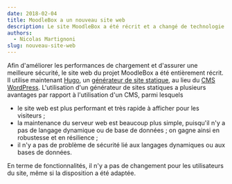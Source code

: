 ```yaml
---
date: 2018-02-04
title: MoodleBox a un nouveau site web
description: Le site MoodleBox a été récrit et a changé de technologie pour une meilleure performance et une sécurité accrue.
authors:
  - Nicolas Martignoni
slug: nouveau-site-web
---
```


Afin d'améliorer les performances de chargement et d'assurer une meilleure sécurité, le site web du projet MoodleBox a été entièrement récrit. Il utilise maintenant [Hugo][3], un [générateur de site statique][1], au lieu du [CMS WordPress][2]. L'utilisation d'un générateur de sites statiques a plusieurs avantages par rapport à l'utilisation d'un CMS, parmi lesquels

  - le site web est plus performant et très rapide à afficher pour les visiteurs ;
  - la maintenance du serveur web est beaucoup plus simple, puisqu'il n'y a pas de langage dynamique ou de base de données ; on gagne ainsi en robustesse et en résilience ;
  - il n'y a pas de problème de sécurité lié aux langages dynamiques ou aux bases de données.

En terme de fonctionnalités, il n'y a pas de changement pour les utilisateurs du site, même si la disposition a été  adaptée.

 [1]: https://davidwalsh.name/introduction-static-site-generators
 [2]: https://wordpress.org
 [3]: https://gohugo.io

